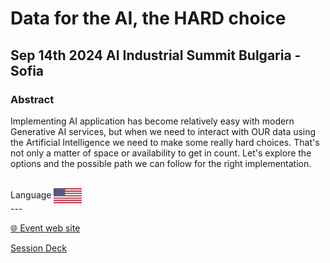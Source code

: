 # Data for the AI, the HARD choice
## Sep 14th 2024 AI Industrial Summit Bulgaria - Sofia 
### Abstract
Implementing AI application has become relatively easy with modern Generative AI services, but when we need to interact with OUR data using the Artificial Intelligence we need to make some really hard choices. That's not only a matter of space or availability to get in count.
Let's explore the options and the possible path we can follow for the right implementation.


<br/>
Language <img width="45" src="https://raw.githubusercontent.com/dpcons/DPCons/Dev/Resources/FlagUSA.svg" style="vertical-align:middle">
<br/>
---



<br/>
<p>
<a href="https://datasaturday.eu/DataSaturdaySofia/index.html">🌐 Event web site</a>
</p>

<p>
<a href="https://github.com/dpcons/DPCons/blob/main/Decks/20241005-Data for the AI the HARD choice.pdf" 
target="_blank">Session Deck</a>
</a>
</p>
